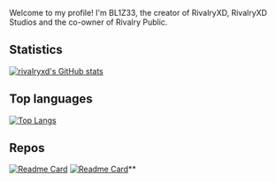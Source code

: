 Welcome to my profile! I'm BL1Z33, the creator of RivalryXD, RivalryXD Studios and the co-owner of Rivalry Public.
## Statistics
[![rivalryxd's GitHub stats](https://github-readme-stats.vercel.app/api?username=rivalryxd&show_icons=true&theme=midnight-purple)](https://github.com/anuraghazra/github-readme-stats)
## Top languages
[![Top Langs](https://github-readme-stats.vercel.app/api/top-langs/?username=rivalryxd&theme=midnight-purple)](https://github.com/anuraghazra/github-readme-stats)
## Repos
[![Readme Card](https://github-readme-stats.vercel.app/api/pin/?username=rivalryxdstudios&repo=IAMSPEED&theme=midnight-purple&show_owner=true)](https://github.com/anuraghazra/github-readme-stats)
[![Readme Card](https://github-readme-stats.vercel.app/api/pin/?username=rivalryxd&repo=discordthemes&theme=midnight-purple&show_owner=true)](https://github.com/anuraghazra/github-readme-stats)**
